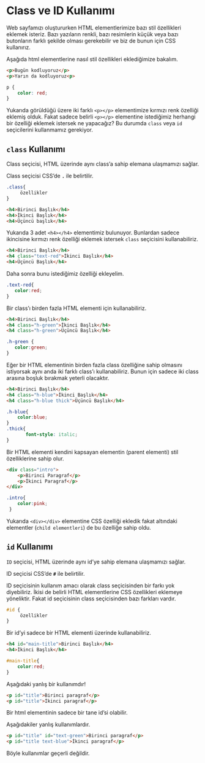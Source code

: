 # **Class ve ID Kullanımı**
Web sayfamızı oluştururken HTML elementlerimize bazı stil özellikleri eklemek isteriz. Bazı yazıların renkli, bazı resimlerin küçük veya bazı butonların farklı şekilde olması gerekebilir ve biz de bunun için CSS kullanırız.

Aşağıda html elementlerine nasıl stil özellikleri eklediğimize bakalım.
```html
<p>Bugün kodluyoruz</p>
<p>Yarın da kodluyoruz<p>
```
```css
p {
	color: red;
}
```

Yukarıda görüldüğü üzere iki farklı `<p></p>` elementimize kırmızı renk özelliği eklemiş olduk. Fakat sadece belirli `<p></p>` elementine istediğimiz herhangi bir özelliği eklemek istersek ne yapacağız? Bu durumda `class` veya `id` seçicilerini kullanmamız gerekiyor.



## **`class` Kullanımı**
Class seçicisi, HTML üzerinde aynı class’a sahip elemana ulaşmamızı sağlar.

Class seçicisi CSS’de **`.`** ile belirtilir.
```css
.class{
     özellikler
}
```
```html
<h4>Birinci Başlık</h4>
<h4>İkinci Başlık</h4>
<h4>Üçüncü başlık</h4>
```
Yukarıda 3 adet `<h4></h4>` elementimiz bulunuyor. Bunlardan sadece ikincisine kırmızı renk özelliği eklemek istersek `class` seçicisini kullanabiliriz.
```html
<h4>Birinci Başlık</h4>
<h4 class="text-red">İkinci Başlık</h4>
<h4>Üçüncü Başlık</h4>
```
Daha sonra bunu istediğimiz özelliği ekleyelim.
```css
.text-red{
   color:red;
}
```

Bir class’ı birden fazla HTML elementi için kullanabiliriz.
```html
<h4>Birinci Başlık</h4>
<h4 class="h-green">İkinci Başlık</h4>
<h4 class="h-green">Üçüncü Başlık</h4>
```
```css
.h-green {
   color:green;
}
```

Eğer bir HTML elementinin birden fazla class özelliğine sahip olmasını istiyorsak aynı anda iki farklı class’ı kullanabiliriz. Bunun için sadece iki class arasına boşluk bırakmak yeterli olacaktır.
```html
<h4>Birinci Başlık</h4>
<h4 class="h-blue">İkinci Başlık</h4>
<h4 class="h-blue thick">Üçüncü Başlık</h4>
```
```css
.h-blue{
    color:blue;
}
.thick{
       font-style: italic;
}
```

Bir HTML elementi kendini kapsayan elementin (parent elementi) stil özelliklerine sahip olur.
```html
<div class="intro">
    <p>Birinci Paragraf</p>
    <p>İkinci Paragraf</p>
</div>
```
```css
.intro{
    color:pink;
 }
 ```

 Yukarıda `<div></div>` elementine CSS özelliği ekledik fakat altındaki elementler (`child elementleri`) de bu özelliğe sahip oldu.

## **`id` Kullanımı**
`ID` seçicisi, HTML üzerinde aynı id’ye sahip elemana ulaşmamızı sağlar.

ID seçicisi CSS’de **`#`** ile belirtilir.

ID seçicisinin kullanım amacı olarak class seçicisinden bir farkı yok diyebiliriz. İkisi de belirli HTML elementlerine CSS özellikleri eklemeye yöneliktir. Fakat id seçicisinin class seçicisinden bazı farkları vardır.
```css
#id {
     özellikler
}
```

Bir id’yi sadece bir HTML elementi üzerinde kullanabiliriz.
```html
<h4 id="main-title">Birinci Başlık</h4>
<h4>İkinci Başlık</h4>
```
```css
#main-title{
	color:red;
}
```

Aşağıdaki yanlış bir kullanımdır!
```html
<p id="title">Birinci paragraf</p>
<p id="title">İkinci paragraf</p>
```
Bir html elementinin sadece bir tane id’si olabilir.

Aşağıdakiler yanlış kullanımlardır.
```html
<p id="title" id="text-green">Birinci paragraf</p>
<p id="title text-blue">İkinci paragraf</p>
```
Böyle kullanımlar geçerli değildir.